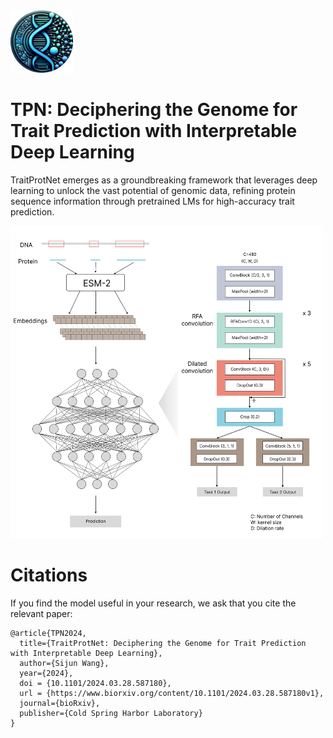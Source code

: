 <img src="images/TPN_icon.svg" width="100" height="100" alt="Image text">

# TPN: Deciphering the Genome for Trait Prediction with Interpretable Deep Learning
TraitProtNet emerges as a groundbreaking framework that leverages deep learning to unlock the vast potential of genomic data, refining protein sequence information through pretrained LMs for high-accuracy trait prediction.

<img src="images/Frame 66.svg" width="500" height="500" alt="Image text">

# Citations
If you find the model useful in your research, we ask that you cite the relevant paper: 
```
@article{TPN2024,
  title={TraitProtNet: Deciphering the Genome for Trait Prediction with Interpretable Deep Learning},
  author={Sijun Wang},
  year={2024},
  doi = {10.1101/2024.03.28.587180},
  url = {https://www.biorxiv.org/content/10.1101/2024.03.28.587180v1},
  journal={bioRxiv},
  publisher={Cold Spring Harbor Laboratory}
}
```
